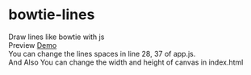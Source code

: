 # bowtie-lines<br/>
Draw lines like bowtie with js<br/>
Preview <a href="https://hamid-karimi.github.io/bowtie-lines/"> Demo </a><br/>
You can change the lines spaces in line 28, 37 of app.js.<br/>
And Also You can change the width and height of canvas in index.html<br/>
